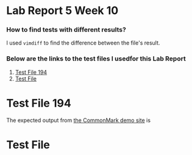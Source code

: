 # Lab Report 5 Week 10

### How to find tests with different results?

I used `vimdiff` to find the difference between the file's result.

### Below are the links to the test files I usedfor this Lab Report

1. [Test File 194](https://github.com/nidhidhamnani/markdown-parser/edit/main/test-files/194.md)
2. [Test File ]()

# Test File 194
The expected output from [the CommonMark demo site](https://spec.commonmark.org/dingus/) is

# Test File


